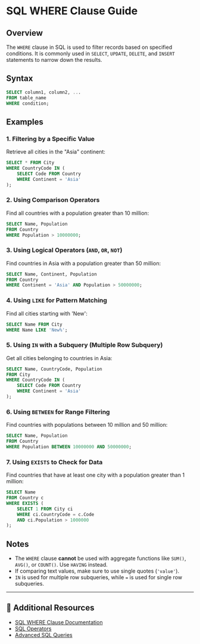 # SQL WHERE Clause Guide

## Overview
The `WHERE` clause in SQL is used to filter records based on specified conditions. It is commonly used in `SELECT`, `UPDATE`, `DELETE`, and `INSERT` statements to narrow down the results.

## Syntax
```sql
SELECT column1, column2, ...
FROM table_name
WHERE condition;
```

## Examples

### 1. Filtering by a Specific Value
Retrieve all cities in the "Asia" continent:
```sql
SELECT * FROM City
WHERE CountryCode IN (
    SELECT Code FROM Country
    WHERE Continent = 'Asia'
);
```

### 2. Using Comparison Operators
Find all countries with a population greater than 10 million:
```sql
SELECT Name, Population
FROM Country
WHERE Population > 10000000;
```

### 3. Using Logical Operators (`AND`, `OR`, `NOT`)
Find countries in Asia with a population greater than 50 million:
```sql
SELECT Name, Continent, Population
FROM Country
WHERE Continent = 'Asia' AND Population > 50000000;
```

### 4. Using `LIKE` for Pattern Matching
Find all cities starting with 'New':
```sql
SELECT Name FROM City
WHERE Name LIKE 'New%';
```

### 5. Using `IN` with a Subquery (Multiple Row Subquery)
Get all cities belonging to countries in Asia:
```sql
SELECT Name, CountryCode, Population
FROM City
WHERE CountryCode IN (
    SELECT Code FROM Country
    WHERE Continent = 'Asia'
);
```

### 6. Using `BETWEEN` for Range Filtering
Find countries with populations between 10 million and 50 million:
```sql
SELECT Name, Population
FROM Country
WHERE Population BETWEEN 10000000 AND 50000000;
```

### 7. Using `EXISTS` to Check for Data
Find countries that have at least one city with a population greater than 1 million:
```sql
SELECT Name
FROM Country c
WHERE EXISTS (
    SELECT 1 FROM City ci
    WHERE ci.CountryCode = c.Code
    AND ci.Population > 1000000
);
```

## Notes
- The `WHERE` clause **cannot** be used with aggregate functions like `SUM()`, `AVG()`, or `COUNT()`. Use `HAVING` instead.
- If comparing text values, make sure to use single quotes (`'value'`).
- `IN` is used for multiple row subqueries, while `=` is used for single row subqueries.

---

## 🔗 Additional Resources
- [SQL WHERE Clause Documentation](https://www.w3schools.com/sql/sql_where.asp)
- [SQL Operators](https://www.sqltutorial.org/sql-operators/)
- [Advanced SQL Queries](https://mode.com/sql-tutorial/)
